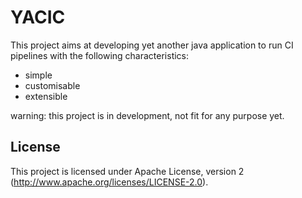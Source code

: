 # YACIC

This project aims at developing yet another java application to run CI pipelines with the following characteristics:

* simple
* customisable
* extensible


warning: this project is in development, not fit for any purpose yet.

## License

This project is licensed under Apache License, version 2 (http://www.apache.org/licenses/LICENSE-2.0).
